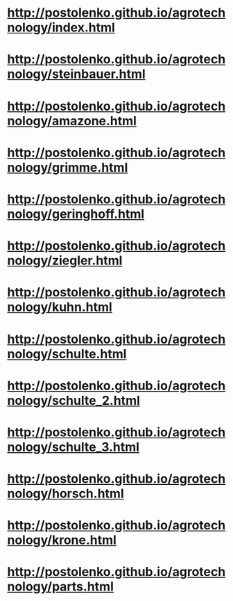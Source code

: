 # http://postolenko.github.io/agrotechnology/index.html
# http://postolenko.github.io/agrotechnology/steinbauer.html
# http://postolenko.github.io/agrotechnology/amazone.html
# http://postolenko.github.io/agrotechnology/grimme.html
# http://postolenko.github.io/agrotechnology/geringhoff.html
# http://postolenko.github.io/agrotechnology/ziegler.html
# http://postolenko.github.io/agrotechnology/kuhn.html
# http://postolenko.github.io/agrotechnology/schulte.html
# http://postolenko.github.io/agrotechnology/schulte_2.html
# http://postolenko.github.io/agrotechnology/schulte_3.html
# http://postolenko.github.io/agrotechnology/horsch.html
# http://postolenko.github.io/agrotechnology/krone.html
# http://postolenko.github.io/agrotechnology/parts.html